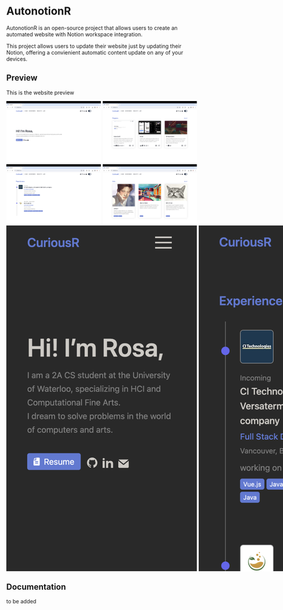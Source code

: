# AutonotionR

AutonotionR is an open-source project that allows users to create an automated website with Notion workspace integration.

This project allows users to update their website just by updating their Notion, offering a convienient automatic content update on any of your devices. 

## Preview
This is the website preview
<div style="display: flex; flex-direction: column; width: 800; box-sizing: border-box;">
    <div style="display: flex; flex-direction: row; gap: 5px;">
        <div style="display: flex; flex-direction: column; gap: 5px;">
            <img src="./readme_pics/1.png" style="max-width: 300;">
            <img src="./readme_pics/2.png"style="max-width: 300;">
        </div>
        <div style="display: flex; flex-direction: column; gap: 5px;">
            <img src="./readme_pics/3.png"style="max-width: 300;">
            <img src="./readme_pics/4.png"style="max-width: 300;">
        </div>
    </div>
    <div style="display: flex; gap: 5px; ">
        <img src="./readme_pics/5.png" style="max-width: 200;">
        <img src="./readme_pics/6.png" style="max-width: 200;">
        <img src="./readme_pics/7.png" style="max-width: 200;">
        <img src="./readme_pics/8.png" style="max-width: 200;">
    </div>
</div>


## Documentation
to be added

